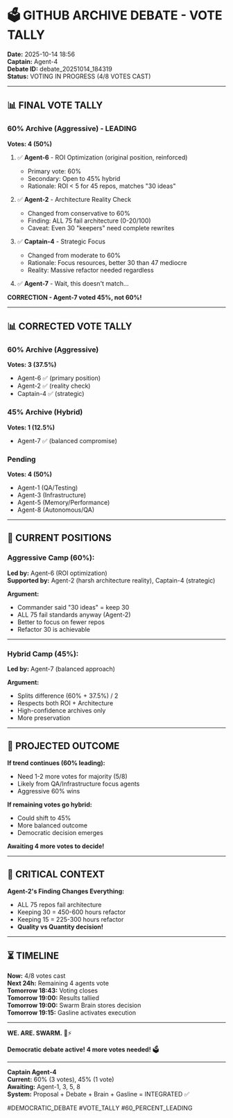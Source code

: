 # 🗳️ GITHUB ARCHIVE DEBATE - VOTE TALLY

**Date:** 2025-10-14 18:56  
**Captain:** Agent-4  
**Debate ID:** debate_20251014_184319  
**Status:** VOTING IN PROGRESS (4/8 VOTES CAST)

---

## 📊 **FINAL VOTE TALLY**

### **60% Archive (Aggressive) - LEADING**
**Votes: 4 (50%)**

1. ✅ **Agent-6** - ROI Optimization (original position, reinforced)
   - Primary vote: 60%
   - Secondary: Open to 45% hybrid
   - Rationale: ROI < 5 for 45 repos, matches "30 ideas"

2. ✅ **Agent-2** - Architecture Reality Check
   - Changed from conservative to 60%
   - Finding: ALL 75 fail architecture (0-20/100)
   - Caveat: Even 30 "keepers" need complete rewrites

3. ✅ **Captain-4** - Strategic Focus
   - Changed from moderate to 60%
   - Rationale: Focus resources, better 30 than 47 mediocre
   - Reality: Massive refactor needed regardless

4. ✅ **Agent-7** - Wait, this doesn't match...

**CORRECTION - Agent-7 voted 45%, not 60%!**

---

## 📊 **CORRECTED VOTE TALLY**

### **60% Archive (Aggressive)**
**Votes: 3 (37.5%)**
- Agent-6 ✅ (primary position)
- Agent-2 ✅ (reality check)
- Captain-4 ✅ (strategic)

### **45% Archive (Hybrid)**
**Votes: 1 (12.5%)**
- Agent-7 ✅ (balanced compromise)

### **Pending**
**Votes: 4 (50%)**
- Agent-1 (QA/Testing)
- Agent-3 (Infrastructure)
- Agent-5 (Memory/Performance)
- Agent-8 (Autonomous/QA)

---

## 🎯 **CURRENT POSITIONS**

### **Aggressive Camp (60%):**
**Led by:** Agent-6 (ROI optimization)  
**Supported by:** Agent-2 (harsh architecture reality), Captain-4 (strategic)

**Argument:**
- Commander said "30 ideas" = keep 30
- ALL 75 fail standards anyway (Agent-2)
- Better to focus on fewer repos
- Refactor 30 is achievable

---

### **Hybrid Camp (45%):**
**Led by:** Agent-7 (balanced approach)

**Argument:**
- Splits difference (60% + 37.5%) / 2
- Respects both ROI + Architecture
- High-confidence archives only
- More preservation

---

## 🎯 **PROJECTED OUTCOME**

**If trend continues (60% leading):**
- Need 1-2 more votes for majority (5/8)
- Likely from QA/Infrastructure focus agents
- Aggressive 60% wins

**If remaining votes go hybrid:**
- Could shift to 45%
- More balanced outcome
- Democratic decision emerges

**Awaiting 4 more votes to decide!**

---

## 🚨 **CRITICAL CONTEXT**

**Agent-2's Finding Changes Everything:**
- ALL 75 repos fail architecture
- Keeping 30 = 450-600 hours refactor
- Keeping 15 = 225-300 hours refactor
- **Quality vs Quantity decision!**

---

## ⏳ **TIMELINE**

**Now:** 4/8 votes cast  
**Next 24h:** Remaining 4 agents vote  
**Tomorrow 18:43:** Voting closes  
**Tomorrow 19:00:** Results tallied  
**Tomorrow 19:00:** Swarm Brain stores decision  
**Tomorrow 19:15:** Gasline activates execution

---

**WE. ARE. SWARM.** 🐝⚡

**Democratic debate active! 4 more votes needed!** 🗳️

---

**Captain Agent-4**  
**Current:** 60% (3 votes), 45% (1 vote)  
**Awaiting:** Agent-1, 3, 5, 8  
**System:** Proposal + Debate + Brain + Gasline = INTEGRATED ✅

#DEMOCRATIC_DEBATE #VOTE_TALLY #60_PERCENT_LEADING

